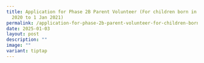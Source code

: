 ```yaml
---
title: Application for Phase 2B Parent Volunteer (For children born in 2 Jan
  2020 to 1 Jan 2021)
permalink: /application-for-phase-2b-parent-volunteer-for-children-born-in-2-jan-2020-to-1-jan-2021/
date: 2025-01-03
layout: post
description: ""
image: ""
variant: tiptap
---
```

